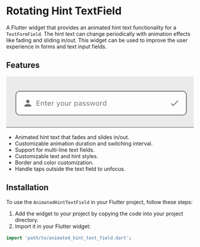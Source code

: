 # Rotating Hint TextField

A Flutter widget that provides an animated hint text functionality for a `TextFormField`. The hint text can change periodically with animation effects like fading and sliding in/out. This widget can be used to improve the user experience in forms and text input fields.

## Features

![](https://raw.githubusercontent.com/fayiz7732/rotating_hint_text_field/main/assets/hint_text.gif)


- Animated hint text that fades and slides in/out.
- Customizable animation duration and switching interval.
- Support for multi-line text fields.
- Customizable text and hint styles.
- Border and color customization.
- Handle taps outside the text field to unfocus.

## Installation

To use the `AnimatedHintTextField` in your Flutter project, follow these steps:

1. Add the widget to your project by copying the code into your project directory.
2. Import it in your Flutter widget:

```dart
import 'path/to/animated_hint_text_field.dart';
